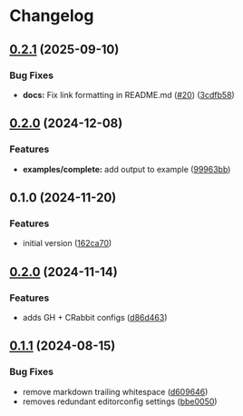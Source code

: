 # Changelog

## [0.2.1](https://github.com/masterpointio/terraform-spacelift-policies/compare/v0.2.0...v0.2.1) (2025-09-10)


### Bug Fixes

* **docs:** Fix link formatting in README.md ([#20](https://github.com/masterpointio/terraform-spacelift-policies/issues/20)) ([3cdfb58](https://github.com/masterpointio/terraform-spacelift-policies/commit/3cdfb584ebc60a1f386b55dae3bb9b07b405386d))

## [0.2.0](https://github.com/masterpointio/terraform-spacelift-policies/compare/v0.1.0...v0.2.0) (2024-12-08)


### Features

* **examples/complete:** add output to example ([99963bb](https://github.com/masterpointio/terraform-spacelift-policies/commit/99963bbc6965d928083fdeefd59b23ce2c22b0d2))

## 0.1.0 (2024-11-20)


### Features

* initial version ([162ca70](https://github.com/masterpointio/terraform-spacelift-policies/commit/162ca70de3c53c439482447736f6cd781f80308a))

## [0.2.0](https://github.com/masterpointio/terraform-module-template/compare/v0.1.1...v0.2.0) (2024-11-14)


### Features

* adds GH + CRabbit configs ([d86d463](https://github.com/masterpointio/terraform-module-template/commit/d86d463385d501db5465b02de13d60c925b5815d))

## [0.1.1](https://github.com/masterpointio/terraform-module-template/compare/0.1.0...v0.1.1) (2024-08-15)


### Bug Fixes

* remove markdown trailing whitespace ([d609646](https://github.com/masterpointio/terraform-module-template/commit/d6096463b916eb536603d4ca3b2f3315e3fec9f2))
* removes redundant editorconfig settings ([bbe0050](https://github.com/masterpointio/terraform-module-template/commit/bbe0050450cece8074f3d9ff5c3bd72ff01d8a1b))
